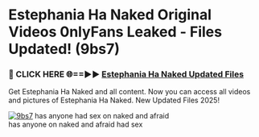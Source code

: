 # Estephania Ha Naked Original Videos 0nlyFans Leaked - Files Updated! (9bs7)

<h3>🔴 CLICK HERE 🌐==►► <a href="https://tinyurl.com/up5wt9bj" rel="nofollow">Estephania Ha Naked Updated Files</a></h3>

Get Estephania Ha Naked and all content. Now you can access all videos and pictures of Estephania Ha Naked. New Updated Files 2025!

[![9bs7](https://i.imgur.com/ABiUzMV.gif)](https://tinyurl.com/up5wt9bj)
has anyone had sex on naked and afraid<br>
has anyone on naked and afraid had sex